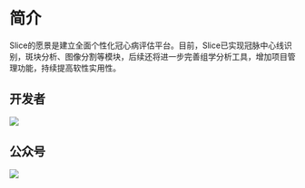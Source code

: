 # 简介

Slice的愿景是建立全面个性化冠心病评估平台。目前，Slice已实现冠脉中心线识别，斑块分析、图像分割等模块，后续还将进一步完善组学分析工具，增加项目管理功能，持续提高软性实用性。

## 开发者

![](/images/QR.png)

## 公众号

![](/images/QRS.png)
